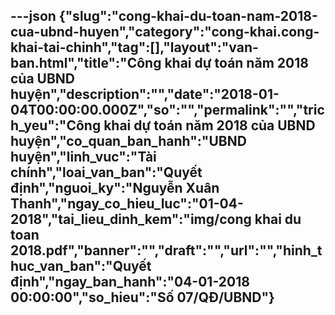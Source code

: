 ---json
{"slug":"cong-khai-du-toan-nam-2018-cua-ubnd-huyen","category":"cong-khai.cong-khai-tai-chinh","tag":[],"layout":"van-ban.html","title":"Công khai dự toán năm 2018 của UBND huyện","description":"","date":"2018-01-04T00:00:00.000Z","so":"","permalink":"","trich_yeu":"Công khai dự toán năm 2018 của UBND huyện","co_quan_ban_hanh":"UBND huyện","linh_vuc":"Tài chính","loai_van_ban":"Quyết định","nguoi_ky":"Nguyễn Xuân Thanh","ngay_co_hieu_luc":"01-04-2018","tai_lieu_dinh_kem":"img/cong khai du toan 2018.pdf","banner":"","draft":"","url":"","hinh_thuc_van_ban":"Quyết định","ngay_ban_hanh":"04-01-2018 00:00:00","so_hieu":"Số 07/QĐ/UBND"}
---
